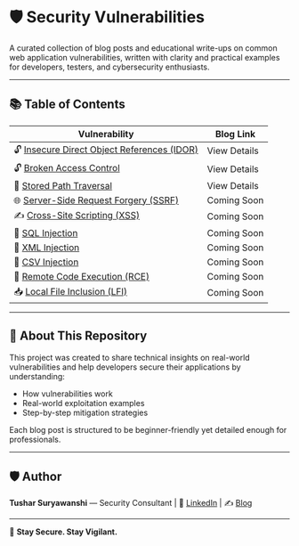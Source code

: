 # 🛡️ Security Vulnerabilities

A curated collection of blog posts and educational write-ups on common web application vulnerabilities, written with clarity and practical examples for developers, testers, and cybersecurity enthusiasts.

---

## 📚 Table of Contents

| Vulnerability                             | Blog Link                                      |
|------------------------------------------|------------------------------------------------|
| 🔓 [Insecure Direct Object References (IDOR)](./IDOR.md)          | View Details                                   |
| 🔓 [Broken Access Control](./Broken_Access_Control.md)            | View Details                                   |
| 📂 [Stored Path Traversal](./Stored_Path_Traversal.md)            | View Details                                   |
| 🌐 [Server-Side Request Forgery (SSRF)](./SSRF.md)                | Coming Soon                                    |
| ✍️ [Cross-Site Scripting (XSS)](./XSS.md)                         | Coming Soon                                    |
| 🧱 [SQL Injection](./SQL_Injection.md)                            | Coming Soon                                    |
| 📄 [XML Injection](./XML_Injection.md)                            | Coming Soon                                    |
| 🧾 [CSV Injection](./CSV_Injection.md)                            | Coming Soon                                    |
| 🧬 [Remote Code Execution (RCE)](./RCE.md)                        | Coming Soon                                    |
| 📥 [Local File Inclusion (LFI)](./LFI.md)                          | Coming Soon                                    |

---

## 🧠 About This Repository

This project was created to share technical insights on real-world vulnerabilities and help developers secure their applications by understanding:
- How vulnerabilities work
- Real-world exploitation examples
- Step-by-step mitigation strategies

Each blog post is structured to be beginner-friendly yet detailed enough for professionals.

---

## 🛡️ Author

**Tushar Suryawanshi** — Security Consultant |
🔗 [LinkedIn](https://www.linkedin.com/in/tusharrsuryawanshi/) | ✍️ [Blog](https://medium.com/@tushar_rs_)

---

<!---
## 📜 License

This content is licensed under [Creative Commons Attribution 4.0 International (CC BY 4.0)](https://creativecommons.org/licenses/by/4.0/).  
Feel free to share or adapt with proper credit.
--->


🔐 **Stay Secure. Stay Vigilant.**
